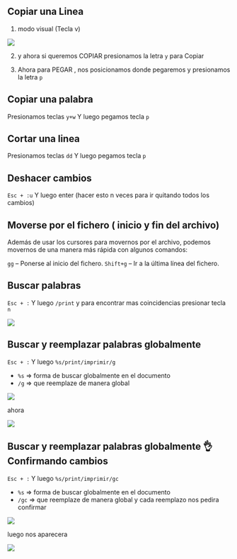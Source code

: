 ## Copiar una Linea
1. modo visual  (Tecla v)

![](https://i.imgur.com/56HYQmW.png) 

2. y ahora  si  queremos  COPIAR   presionamos la  letra `y` para  Copiar

3. Ahora para PEGAR  , nos  posicionamos donde  pegaremos  y presionamos  la letra `p`


## Copiar una palabra

Presionamos teclas `y+w` Y luego pegamos tecla `p`

## Cortar una linea
Presionamos teclas `dd` Y luego pegamos tecla `p`

## Deshacer cambios
`Esc + :u` Y luego enter (hacer esto n veces para ir quitando todos los cambios)

## Moverse por el fichero ( inicio y fin del archivo)
Además de usar los cursores para movernos por el archivo, podemos movernos de una manera más rápida con algunos comandos:

`gg` – Ponerse al inicio del fichero.
`Shift+g` – Ir a la última línea del fichero.


## Buscar palabras
`Esc + :` Y luego `/print` y para encontrar mas coincidencias presionar tecla `n`

![](https://i.imgur.com/zeo6QJN.png) 


## Buscar y reemplazar palabras globalmente
`Esc + :` Y luego `%s/print/imprimir/g`
- `%s`    => forma de buscar globalmente en el documento
- `/g`    => que reemplaze de manera global


![](https://i.imgur.com/9YAMPa0.png) 

ahora

![](https://i.imgur.com/m6bDRUV.png) 



## Buscar y reemplazar palabras globalmente 👌 Confirmando cambios
`Esc + :` Y luego `%s/print/imprimir/gc`
- `%s`    => forma de buscar globalmente en el documento
- `/gc`    => que reemplaze de manera global y cada reemplazo nos pedira confirmar



![](https://i.imgur.com/iHYgy8l.png) 

luego nos aparecera

![](https://i.imgur.com/B9aHgwr.png) 
